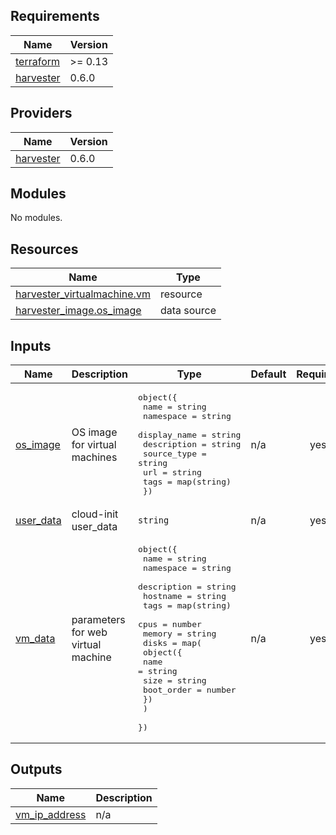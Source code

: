 <!-- BEGIN_TF_DOCS -->
## Requirements

| Name | Version |
|------|---------|
| <a name="requirement_terraform"></a> [terraform](#requirement\_terraform) | >= 0.13 |
| <a name="requirement_harvester"></a> [harvester](#requirement\_harvester) | 0.6.0 |

## Providers

| Name | Version |
|------|---------|
| <a name="provider_harvester"></a> [harvester](#provider\_harvester) | 0.6.0 |

## Modules

No modules.

## Resources

| Name | Type |
|------|------|
| [harvester_virtualmachine.vm](https://registry.terraform.io/providers/harvester/harvester/0.6.0/docs/resources/virtualmachine) | resource |
| [harvester_image.os_image](https://registry.terraform.io/providers/harvester/harvester/0.6.0/docs/data-sources/image) | data source |

## Inputs

| Name | Description | Type | Default | Required |
|------|-------------|------|---------|:--------:|
| <a name="input_os_image"></a> [os\_image](#input\_os\_image) | OS image for virtual machines | <pre>object({<br>    name         = string<br>    namespace    = string<br>    display_name = string<br>    description  = string<br>    source_type  = string<br>    url          = string<br>    tags         = map(string)<br>  })</pre> | n/a | yes |
| <a name="input_user_data"></a> [user\_data](#input\_user\_data) | cloud-init user\_data | `string` | n/a | yes |
| <a name="input_vm_data"></a> [vm\_data](#input\_vm\_data) | parameters for web virtual machine | <pre>object({<br>    name        = string<br>    namespace   = string<br>    description = string<br>    hostname    = string<br>    tags        = map(string)<br>    cpus        = number<br>    memory      = string<br>    disks = map(<br>      object({<br>        name       = string<br>        size       = string<br>        boot_order = number<br>      })<br>    )<br>  })</pre> | n/a | yes |

## Outputs

| Name | Description |
|------|-------------|
| <a name="output_vm_ip_address"></a> [vm\_ip\_address](#output\_vm\_ip\_address) | n/a |
<!-- END_TF_DOCS -->
